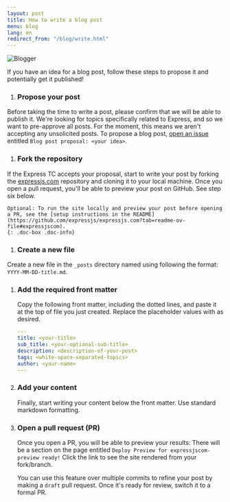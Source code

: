 ```yaml
---
layout: post
title: How to write a blog post
menu: blog
lang: en
redirect_from: "/blog/write.html"
---
```


![Blogger]({{site.url}}/images/blogger.jpg)

If you have an idea for a blog post, follow these steps to propose it and potentially get it published!

1. ### Propose your post
Before taking the time to write a post, please confirm that we will be able to publish it. We're looking for topics specifically related to Express, and so we want to pre-approve all posts. For the moment, this means we aren't accepting any unsolicited posts. To propose a blog post, [open an issue](https://github.com/expressjs/expressjs.com/issues) entitled  `Blog post proposal: <your idea>`.


1. ### Fork the repository 
If the Express TC accepts your proposal, start to write your post by forking the [expressjs.com](https://github.com/expressjs/expressjs.com) repository and cloning it to your local machine. Once you open a pull request, you'll be able to preview your post on GitHub. See step six below.

	Optional: To run the site locally and preview your post before opening a PR, see the [setup instructions in the README](https://github.com/expressjs/expressjs.com?tab=readme-ov-file#expressjscom).
	{: .doc-box .doc-info}

1. ### Create a new file
Create a new file in the `_posts` directory named using following the format: `YYYY-MM-DD-title.md`.

1. ### Add the required front matter
    Copy the following front matter, including the dotted lines, and paste it at the top of file you just created. Replace the placeholder values with as desired.

    ```yaml
    ---
    title: <your-title>
    sub_title: <your-optional-sub-title>
    description: <description-of-your-post>
    tags: <white-space-separated-topics>
    author: <your-name>
    ---
    ```
2. ### Add your content
    Finally, start writing your content below the front matter.  Use standard markdown formatting.

1. ### Open a pull request (PR)
   Once you open a PR, you will be able to preview your results: There will be a section on the page entitled `Deploy Preview for expressjscom-preview ready!` Click the link to see the site rendered from your fork/branch.
   
   You can use this feature over multiple commits to refine your post by making a `draft` pull request. Once it's ready for review, switch it to a formal PR.

   